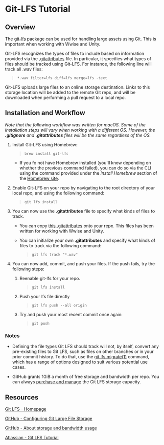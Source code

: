# Git-LFS Tutorial

## Overview

The [git-lfs](https://git-lfs.com/) package can be used for handling large assets using Git. This is important when working with Wwise and Unity.

Git-LFS recognizes the types of files to include based on information provided via the [.gitattributes](https://www.git-scm.com/docs/gitattributes) file. In particular, it specifies what types of files should be tracked using Git-LFS. For instance, the following line will track all .wav files:
> `*.wav filter=lfs diff=lfs merge=lfs -text`

Git-LFS uploads large files to an online storage destination. Links to this storage location will be added to the remote Git repo, and will be downloaded when performing a pull request to a local repo.


## Installation and Workflow

*Note that the following workflow was written for macOS. Some of the installation steps will vary when working with a different OS. However, the **.gitignore** and **.gitattributes** files will be the same regardless of the OS.*

1. Install Git-LFS using Homebrew:
    > `brew install git-lfs`

    * If you fo not have Homebrew installed (you'll know depending on whether the previous command failed), you can do so via the CLI using the command provided under the *Install Homebrew* section of the [Homebrew site](https://brew.sh/).

2. Enable Git-LFS on your repo by navigating to the root directory of your local repo, and using the following command:
    > `git lfs install`

3. You can now use the **.gitattributes** file to specify what kinds of files to track.

    * You can copy [this .gitattributes](../.gitattributes) onto your repo. This files has been written for working with Wwise and Unity.

    * You can initialize your own **.gitattributes** and specify what kinds of files to track via the following command:
        > `git lfs track "*.wav"`

4. You can now add, commit, and push your files. If the push fails, try the following steps:
    1. Reenable git-lfs for your repo.
        > `git lfs install`

    2. Push your lfs file directly
        > `git lfs push --all origin`

    3. Try and push your most recent commit once again
        > `git push`

### Notes
* Defining the file types Git LFS should track will not, by itself, convert any pre-existing files to Git LFS, such as files on other branches or in your prior commit history. To do that, use the [git lfs migrate(1)](https://github.com/git-lfs/git-lfs/blob/main/docs/man/git-lfs-migrate.adoc?utm_source=gitlfs_site&utm_medium=doc_man_migrate_link&utm_campaign=gitlfs) command, which has a range of options designed to suit various potential use cases.

* GitHub grants 1GiB a month of free storage and bandwidth per repo. You can always [purchase and manage](https://docs.github.com/en/billing/managing-billing-for-git-large-file-storage) the Git LFS storage capacity.

## Resources
[Git LFS - Homepage](https://git-lfs.com/)

[GitHub - Configuring Git Large File Storage](https://docs.github.com/en/repositories/working-with-files/managing-large-files/configuring-git-large-file-storage)

[GitHub - About storage and bandwidth usage](https://docs.github.com/en/repositories/working-with-files/managing-large-files/about-storage-and-bandwidth-usage)

[Atlassian - Git LFS Tutorial](https://www.atlassian.com/git/tutorials/git-lfs)